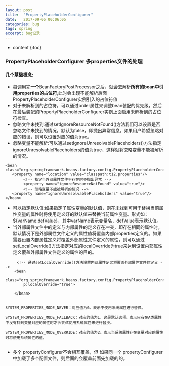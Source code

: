 ```yaml
---
layout: post
title:  "PropertyPlaceholderConfigurer"
date:   2017-09-06 00:06:05
categories: bug
tags: spring
excerpt: bug记录
---
```


* content
{:toc}


### PropertyPlaceholderConfigurer 多properties文件的处理

#### 几个基础概念:

- 每调用完**一个**BeanFactoryPostProcessor之后，就会去解析**所有的bean中引用properties的占位符**,此时会出现不能解析后面PropertyPlaceholderConfigurer实例引入的占位符值
-   对于未解析到的占位符，可以通过order属性来调整bean装配的优先级，然后在最后装配的PropertyPlaceholderConfigurer实例上面启用未解析到的占位符检查。
-   忽略文件未找到:通过setIgnoreResourceNotFound()方法我们可以设置是否忽略文件未找到的情况，默认为false，即抛出异常信息。如果用户希望忽略对应的错误，则可以设置对应的值为true。
-   忽略变量不能解析:可以通过setIgnoreUnresolvablePlaceholders()方法指定ignoreUnresolvablePlaceholders的值为true，这样就将忽略变量不能被解析的情况。

```
<bean class="org.springframework.beans.factory.config.PropertyPlaceholderConfigurer"> 
   <property name="location" value="classpath:t12.properties"/> 
		<!-- 指定当外部属性文件不存在时不抛出异常 -->
		<property name="ignoreResourceNotFound" value="true"/>
		<!-- 忽略变量不能被解析的情况 -->
   <property name="ignoreUnresolvablePlaceholders" value="true"/>
</bean>

```
- 可以指定默认值:如果指定了属性变量的默认值，则在未找到可用于替换当前属性变量的属性时将使用定义好的默认值来替换当前属性变量。形式如：${varName:defValue}，其中varName表示变量名，defValue表示默认值。
- 当外部属性文件中的定义与内部属性的定义存在冲突，即存在相同的属性时，默认情况下是外部属性文件定义的属性值将覆盖内部properties定义的。如果需要设置内部属性定义将覆盖外部属性文件定义的属性，则可以通过setLocalOverride()方法指定对应的localOverride为true来达到设置内部属性定义覆盖外部属性文件定义的属性的目的。

```
     <!-- 通过setLocalOverride()方法设置内部属性定义将覆盖外部属性文件的定义 -->
	<bean
		class="org.springframework.beans.factory.config.PropertyPlaceholderConfigurer"
		p:localOverride="true">
		
	</bean>
	
```
```
SYSTEM_PROPERTIES_MODE_NEVER：对应值为0。表示不使用系统属性进行替换。

SYSTEM_PROPERTIES_MODE_FALLBACK：对应的值为1，这是默认选项。表示只有在A类属性中没有找到变量对应的属性时才会尝试使用系统属性来进行替换。

SYSTEM_PROPERTIES_MODE_OVERRIDE：对应的值为2。表示当系统属性存在变量对应的属性时将使用系统属性的值。


```

- 多个 propertyConfigurer不会相互覆盖，但 如果同一个 propertyConfigurer中加载了多个配置文件，则后面的会覆盖前面先加载的的。
